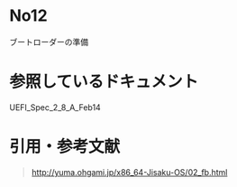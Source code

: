 # No12  
ブートローダーの準備  

# 参照しているドキュメント  
UEFI_Spec_2_8_A_Feb14

# 引用・参考文献  
>http://yuma.ohgami.jp/x86_64-Jisaku-OS/02_fb.html